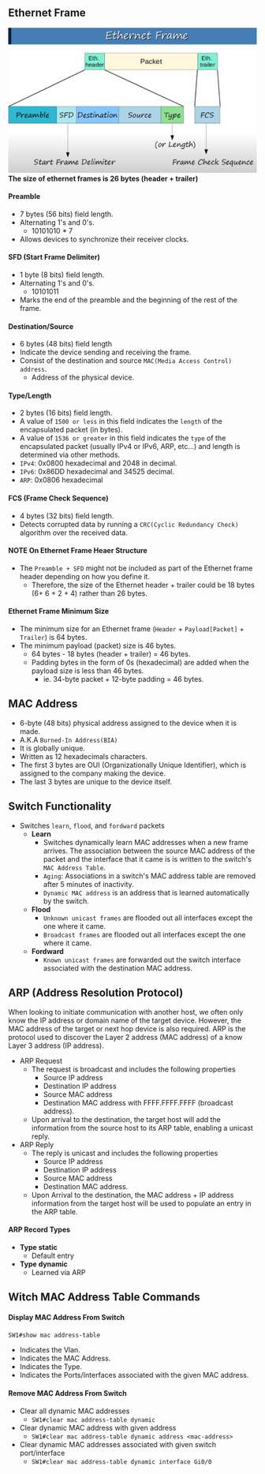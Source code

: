 ## Ethernet Frame

![ethernet frame structure](./img/ethernet-frame.png)
**The size of ethernet frames is 26 bytes (header + trailer)**
#### Preamble
* 7 bytes (56 bits) field length.
* Alternating 1's and 0's.
	* 10101010 * 7
* Allows devices to synchronize their receiver clocks.
#### SFD (Start Frame Delimiter)
* 1 byte (8 bits) field length.
* Alternating 1's and 0's.
	* 10101011
* Marks the end of the preamble and the beginning of the rest of the frame.
#### Destination/Source
* 6 bytes (48 bits) field length
* Indicate the device sending and receiving the frame.
* Consist of the destination and source `MAC(Media Access Control) address`.
	* Address of the physical device.
#### Type/Length
* 2 bytes (16 bits) field length.
* A value of `1500 or less` in this field indicates the `length` of the encapsulated packet (in bytes).
* A value of `1536 or greater` in this field indicates the `type` of the encapsulated packet (usually IPv4 or IPv6, ARP, etc...) and length is determined via other methods.
* `IPv4`: 0x0800 hexadecimal and 2048 in decimal.
* `IPv6`: 0x86DD hexadecimal and 34525 decimal. 
* `ARP`: 0x0806 hexadecimal
#### FCS (Frame Check Sequence)
* 4 bytes (32 bits) field length.
* Detects corrupted data by running a `CRC(Cyclic Redundancy Check)` algorithm over the received data.

#### NOTE On Ethernet Frame Heaer Structure
* The `Preamble + SFD` might not be included as part of the Ethernet frame header depending on how you define it.
	* Therefore, the size of the Ethernet header + trailer could be 18 bytes (6+ 6 + 2 + 4) rather than 26 bytes.
#### Ethernet Frame Minimum Size
* The minimum size for an Ethernet frame (`Header` + `Payload[Packet]` + `Trailer`) is 64 bytes.
* The minimum payload (packet) size is 46 bytes.
	* 64 bytes - 18 bytes (header + trailer) = 46 bytes.
	* Padding bytes in the form of 0s (hexadecimal) are added when the payload size is less than 46 bytes.
		* ie. 34-byte packet + 12-byte padding = 46 bytes.

## MAC Address
* 6-byte (48 bits) physical address assigned to the device when it is made.
* A.K.A `Burned-In Address(BIA)`
* It is globally unique.
* Written as 12 hexadecimals characters.
* The first 3 bytes are OUI (Organizationally Unique Identifier), which is assigned to the company making the device.
* The last 3 bytes are unique to the device itself.

## Switch Functionality
* Switches `learn`, `flood`, and `fordward` packets
	* **Learn**
		* Switches dynamically learn MAC addresses when a new frame arrives. The association between the source MAC address of the packet and the interface that it came is is written to the switch's `MAC Address Table`.
		* `Aging`: Associations in a switch's MAC address table are removed after 5 minutes of inactivity.
		* `Dynamic MAC address` is an address that is learned automatically by the switch.
	* **Flood**
		* `Unknown unicast frames` are flooded out all interfaces except the one where it came.
		* `Broadcast frames` are flooded out all interfaces except the one where it came.
	* **Fordward**
		* `Known unicast frames` are forwarded out the switch interface associated with the destination MAC address.

## ARP (Address Resolution Protocol)
When looking to initiate communication with another host, we often only know the IP address or domain name of the target device. However, the MAC address of the target or next hop device is also required. ARP is the protocol used to discover the Layer 2 address (MAC address) of a know Layer 3 address (IP address).
* ARP Request
	* The request is broadcast and includes the following properties
		* Source IP address
		* Destination IP address
		* Source MAC address
		* Destination MAC address with FFFF.FFFF.FFFF (broadcast address).
	* Upon arrival to the destination, the target host will add the information from the source host to its ARP table, enabling a unicast reply.
* ARP Reply
	* The reply is unicast and includes the following properties
		* Source IP address
		* Destination IP address
		* Source MAC address
		* Destination MAC address.
	* Upon Arrival to the destination, the MAC address + IP address information from the target host will be used to populate an entry in the ARP table.

#### ARP Record Types
* **Type static**
	* Default entry
* **Type dynamic**
	* Learned via ARP

## Witch MAC Address Table Commands

#### Display MAC Address From Switch
`SW1#show mac address-table`
* Indicates the Vlan.
* Indicates the MAC Address.
* Indicates the Type.
* Indicates the Ports/Interfaces associated with the given MAC address.

#### Remove MAC Address From Switch
* Clear all dynamic MAC addresses
	* `SW1#clear mac address-table dynamic`
* Clear dynamic MAC address with given address
	* `SW1#clear mac address-table dynamic address <mac-address>`
* Clear dynamic MAC addresses associated with given switch port/interface
	* `SW1#clear mac address-table dynamic interface Gi0/0`


